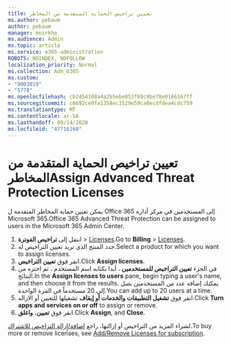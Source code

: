 ```yaml
---
title: تعيين تراخيص الحماية المتقدمة من المخاطر
ms.author: pebaum
author: pebaum
manager: mnirkhe
ms.audience: Admin
ms.topic: article
ms.service: o365-administration
ROBOTS: NOINDEX, NOFOLLOW
localization_priority: Normal
ms.collection: Adm_O365
ms.custom:
- "9003019"
- "5778"
ms.openlocfilehash: cb2454108a4a2b5ebe053f69c8be78e0166167ff
ms.sourcegitcommit: c6692ce0fa1358ec3529e59ca0ecdfdea4cdc759
ms.translationtype: MT
ms.contentlocale: ar-SA
ms.lasthandoff: 09/14/2020
ms.locfileid: "47716160"
---
```

# <a name="assign-advanced-threat-protection-licenses"></a><span data-ttu-id="2063e-102">تعيين تراخيص الحماية المتقدمة من المخاطر</span><span class="sxs-lookup"><span data-stu-id="2063e-102">Assign Advanced Threat Protection Licenses</span></span>

<span data-ttu-id="2063e-103">يمكن تعيين حماية المخاطر المتقدمة ل Office 365 إلى المستخدمين في مركز أداره Microsoft 365.</span><span class="sxs-lookup"><span data-stu-id="2063e-103">Office 365 Advanced Threat Protection can be assigned to users in the Microsoft 365 Admin Center.</span></span>

1. <span data-ttu-id="2063e-104">انتقل إلى **تراخيص الفوترة**  >  [Licenses](https://go.microsoft.com/fwlink/p/?linkid=842264).</span><span class="sxs-lookup"><span data-stu-id="2063e-104">Go to **Billing** > [Licenses](https://go.microsoft.com/fwlink/p/?linkid=842264).</span></span>
2. <span data-ttu-id="2063e-105">حدد المنتج الذي تريد تعيين التراخيص له.</span><span class="sxs-lookup"><span data-stu-id="2063e-105">Select a product for which you want to assign licenses.</span></span>
3. <span data-ttu-id="2063e-106">انقر فوق **تعيين التراخيص**.</span><span class="sxs-lookup"><span data-stu-id="2063e-106">Click **Assign licenses**.</span></span>
4. <span data-ttu-id="2063e-107">في الجزء **تعيين التراخيص للمستخدمين**  ، أبدا بكتابه اسم المستخدم ، ثم اختره من النتائج.</span><span class="sxs-lookup"><span data-stu-id="2063e-107">In the **Assign licenses to users**  pane, begin typing a user's name, and then choose it from the results.</span></span> <span data-ttu-id="2063e-108">يمكنك إضافة عدد من المستخدمين يصل إلى 20 مستخدماً في المرة الواحدة.</span><span class="sxs-lookup"><span data-stu-id="2063e-108">You can add up to 20 users at a time.</span></span>
5. <span data-ttu-id="2063e-109">انقر فوق **تشغيل التطبيقات والخدمات أو إيقاف**  تشغيلها للتعيين أو الازاله.</span><span class="sxs-lookup"><span data-stu-id="2063e-109">Click **Turn apps and services on or off**  to assign or remove.</span></span>
6. <span data-ttu-id="2063e-110">انقر فوق **تعيين**،  **واغلق**.</span><span class="sxs-lookup"><span data-stu-id="2063e-110">Click **Assign**, and  **Close**.</span></span>

<span data-ttu-id="2063e-111">لشراء المزيد من التراخيص أو إزالتها، راجع [إضافة/إٍزالة التراخيص للاشتراك](https://docs.microsoft.com/microsoft-365/commerce/licenses/buy-licenses?view=o365-worldwide#add-or-remove-licenses-for-your-business-subscription).</span><span class="sxs-lookup"><span data-stu-id="2063e-111">To buy more or remove licenses, see [Add/Remove Licenses for subscription](https://docs.microsoft.com/microsoft-365/commerce/licenses/buy-licenses?view=o365-worldwide#add-or-remove-licenses-for-your-business-subscription).</span></span>